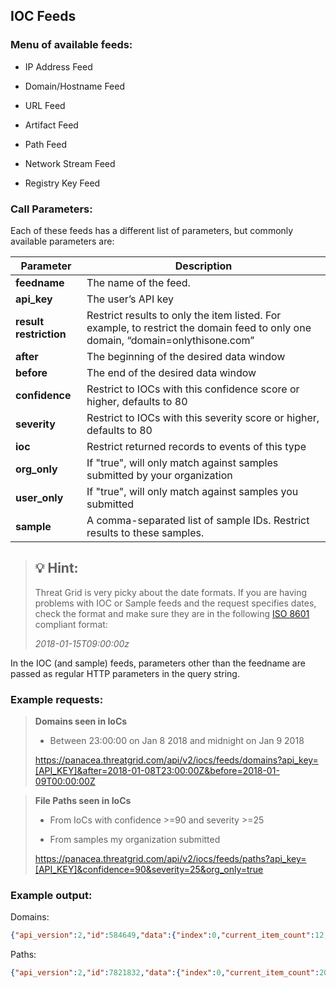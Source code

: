 ## IOC Feeds
### Menu of available feeds:
-   IP Address Feed

-   Domain/Hostname Feed

-   URL Feed

-   Artifact Feed

-   Path Feed

-   Network Stream Feed

-   Registry Key Feed

### Call Parameters:
Each of these feeds has a different list of parameters, but commonly available
parameters are:

| **Parameter**         | **Description**                                                                                                                 |
|------------------------|---------------------------------------------------------------------------------------------------------------------------------|
| **feedname**           | The name of the feed.                                                                                                           |
| **api\_key**           | The user’s API key                                                                                                              |
| **result restriction** | Restrict results to only the item listed. For example, to restrict the domain feed to only one domain, “domain=onlythisone.com” |
| **after**              | The beginning of the desired data window                                                                                        |
| **before**             | The end of the desired data window                                                                                              |
| **confidence**         | Restrict to IOCs with this confidence score or higher, defaults to 80                                                           |
| **severity**           | Restrict to IOCs with this severity score or higher, defaults to 80                                                             |
| **ioc**                | Restrict returned records to events of this type                                                                                |
| **org\_only**          | If "true", will only match against samples submitted by your organization                                                       |
| **user\_only**         | If "true", will only match against samples you submitted                                                                        |
| **sample**             | A comma-separated list of sample IDs. Restrict results to these samples.                                                        |

>## &#128161; Hint:
>
> Threat Grid is very picky about the date formats. If you are having problems with IOC or Sample feeds and the request specifies dates, check the format and make sure they are in the following [ISO 8601](https://en.wikipedia.org/wiki/ISO_8601) compliant format: 
>
>*2018-01-15T09:00:00z*

In the IOC (and sample) feeds, parameters other than the feedname are passed as
regular HTTP parameters in the query string.

### Example requests:

> **Domains seen in IoCs**
> 
> -   Between 23:00:00 on Jan 8 2018 and midnight on Jan 9 2018
> 
> https://panacea.threatgrid.com/api/v2/iocs/feeds/domains?api_key=[API_KEY]&after=2018-01-08T23:00:00Z&before=2018-01-09T00:00:00Z

> **File Paths seen in IoCs**
> 
> -   From IoCs with confidence >=90 and severity >=25
> 
> -   From samples my organization submitted
> 
> https://panacea.threatgrid.com/api/v2/iocs/feeds/paths?api_key=[API_KEY]&confidence=90&severity=25&org_only=true

### Example output:

Domains:
```json
{"api_version":2,"id":584649,"data":{"index":0,"current_item_count":12,"items_per_page":1000,"items":[{"domain":"h120831.s07.test-hf.su","timestamp":"2018-01-08T23:11:44Z","ioc":"network-snort-malware","confidence":95,"severity":95,"sample_id":"3afbe9eb2e5641d1ab3dd79c623458e9","sample_sha256":"280763aaf275cdb1499e2d3f2dd4b9eafbbd85a4ee77da41e60723b0e5f1974f"},{"domain":"h120831.s07.test-hf.su","timestamp":"2018-01-08T23:07:43Z","ioc":"network-snort-malware","confidence":95,"severity":95,"sample_id":"b1058c961d2124f9e02ae664ff5ffcd8","sample_sha256":"280763aaf275cdb1499e2d3f2dd4b9eafbbd85a4ee77da41e60723b0e5f1974f"},{"domain":"greatlymissed.co.za","timestamp":"2018-01-08T23:03:27Z","ioc":"document-network-traffic","confidence":90,"severity":100,"sample_id":"267d6f282408cf955a47f47612c6ef36","sample_sha256":"13d381b160d46739c4d9cddff9221f8f55fe9f1b51cfca911295e2ee6b61c792"},*{…}*]}}
```
Paths:
```JSON
{"api_version":2,"id":7821832,"data":{"index":0,"current_item_count":20,"items_per_page":1000,"items":[{"path":"index.min.js","timestamp":"2018-01-08T23:59:43Z","ioc":"js-uses-encrypt-decrypt","confidence":90,"severity":75,"sample_id":"e7aa1763546059314f76ff09c0a1ea38","sample_sha256":"7bb4ec1304af493f885af90ef0ad49a06033bfa3b433c3a06657aa961e802a12"},*{…}*]}}
```


